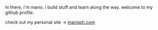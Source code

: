 hi there, i'm mario. i build stuff and learn along the way. welcome to my github profile.

check out my personal site -> [marioph.com](https://marioph.com)
